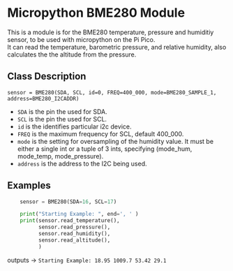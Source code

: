# Micropython BME280 Module

This is a module is for the BME280 temperature, pressure and humiditiy sensor, to be used with micropython on the Pi Pico.<br>
It can read the temperature, barometric pressure, and relative humidity, also calculates the the altitude from the pressure.

## Class Description

`sensor = BME280(SDA, SCL, id=0, FREQ=400_000, mode=BME280_SAMPLE_1, address=BME280_I2CADDR)`

- `SDA` is the pin the used for SDA.
- `SCL` is the pin the used for SCL.
- `id` is the identifies particular i2c device.
- `FREQ` is the maximum frequency for SCL, default 400_000.
- `mode` is the setting for oversampling of the humidity value. It must be either a single int or a tuple of 3 ints, specifying (mode_hum, mode_temp, mode_pressure).
- `address` is the address to the I2C being used.


## Examples 
```py
    sensor = BME280(SDA=16, SCL=17)

    print("Starting Example: ", end=', ' )
    print(sensor.read_temperature(),
          sensor.read_pressure(),
          sensor.read_humidity(),
          sensor.read_altitude(),
          )
```

outputs -> 
`
Starting Example: 18.95 1009.7 53.42 29.1
`

